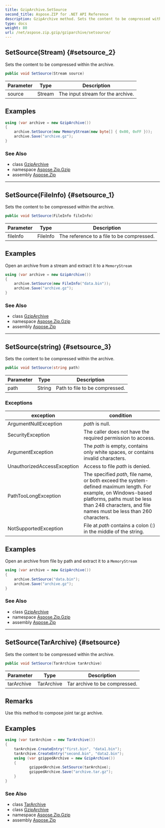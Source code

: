 ```yaml
---
title: GzipArchive.SetSource
second_title: Aspose.ZIP for .NET API Reference
description: GzipArchive method. Sets the content to be compressed within the archive
type: docs
weight: 80
url: /net/aspose.zip.gzip/gziparchive/setsource/
---
```

## SetSource(Stream) {#setsource_2}

Sets the content to be compressed within the archive.

```csharp
public void SetSource(Stream source)
```

| Parameter | Type | Description |
| --- | --- | --- |
| source | Stream | The input stream for the archive. |

## Examples

```csharp
using (var archive = new GzipArchive())
{
    archive.SetSource(new MemoryStream(new byte[] { 0x00, 0xFF }));
    archive.Save("archive.gz");
}
```

### See Also

* class [GzipArchive](../)
* namespace [Aspose.Zip.Gzip](../../gziparchive/)
* assembly [Aspose.Zip](../../../)

---

## SetSource(FileInfo) {#setsource_1}

Sets the content to be compressed within the archive.

```csharp
public void SetSource(FileInfo fileInfo)
```

| Parameter | Type | Description |
| --- | --- | --- |
| fileInfo | FileInfo | The reference to a file to be compressed. |

## Examples

Open an archive from a stream and extract it to a `MemoryStream`

```csharp
using (var archive = new GzipArchive()) 
{
    archive.SetSource(new FileInfo("data.bin"));
    archive.Save("archive.gz");
}
```

### See Also

* class [GzipArchive](../)
* namespace [Aspose.Zip.Gzip](../../gziparchive/)
* assembly [Aspose.Zip](../../../)

---

## SetSource(string) {#setsource_3}

Sets the content to be compressed within the archive.

```csharp
public void SetSource(string path)
```

| Parameter | Type | Description |
| --- | --- | --- |
| path | String | Path to file to be compressed. |

### Exceptions

| exception | condition |
| --- | --- |
| ArgumentNullException | *path* is null. |
| SecurityException | The caller does not have the required permission to access. |
| ArgumentException | The *path* is empty, contains only white spaces, or contains invalid characters. |
| UnauthorizedAccessException | Access to file *path* is denied. |
| PathTooLongException | The specified *path*, file name, or both exceed the system-defined maximum length. For example, on Windows-based platforms, paths must be less than 248 characters, and file names must be less than 260 characters. |
| NotSupportedException | File at *path* contains a colon (:) in the middle of the string. |

## Examples

Open an archive from file by path and extract it to a `MemoryStream`

```csharp
using (var archive = new GzipArchive()) 
{
    archive.SetSource("data.bin");
    archive.Save("archive.gz");
}
```

### See Also

* class [GzipArchive](../)
* namespace [Aspose.Zip.Gzip](../../gziparchive/)
* assembly [Aspose.Zip](../../../)

---

## SetSource(TarArchive) {#setsource}

Sets the content to be compressed within the archive.

```csharp
public void SetSource(TarArchive tarArchive)
```

| Parameter | Type | Description |
| --- | --- | --- |
| tarArchive | TarArchive | Tar archive to be compressed. |

## Remarks

Use this method to compose joint tar.gz archive.

## Examples

```csharp
using (var tarArchive = new TarArchive())
{
    tarArchive.CreateEntry("first.bin", "data1.bin");
    tarArchive.CreateEntry("second.bin", "data2.bin");
    using (var gzippedArchive = new GzipArchive())
    {
           gzippedArchive.SetSource(tarArchive);
           gzippedArchive.Save("archive.tar.gz");
    }
}
```

### See Also

* class [TarArchive](../../../aspose.zip.tar/tararchive/)
* class [GzipArchive](../)
* namespace [Aspose.Zip.Gzip](../../gziparchive/)
* assembly [Aspose.Zip](../../../)



